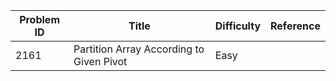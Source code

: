 | Problem ID | Title | Difficulty | Reference
| --- | --- | --- | ---
| 2161 | Partition Array According to Given Pivot | Easy | 
